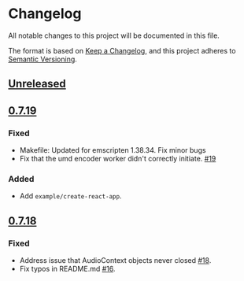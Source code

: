 # Changelog
All notable changes to this project will be documented in this file.

The format is based on [Keep a Changelog](https://keepachangelog.com/en/1.0.0/),
and this project adheres to [Semantic Versioning](https://semver.org/spec/v2.0.0.html).

## [Unreleased]

## [0.7.19]
### Fixed
- Makefile: Updated for emscripten 1.38.34. Fix minor bugs
- Fix that the umd encoder worker didn't correctly initiate. [#19]

### Added
- Add `example/create-react-app`.

[#19]: https://github.com/kbumsik/opus-media-recorder/issues/19

## [0.7.18]
### Fixed
- Address issue that AudioContext objects never closed [#18].
- Fix typos in README.md [#16].

[#18]: https://github.com/kbumsik/opus-media-recorder/issues/18
[#16]: https://github.com/kbumsik/opus-media-recorder/issues/16

[Unreleased]: https://github.com/kbumsik/opus-media-recorder/compare/0.7.19...HEAD
[0.7.19]: https://github.com/kbumsik/opus-media-recorder/compare/0.7.18...0.7.19
[0.7.18]: https://github.com/kbumsik/opus-media-recorder/compare/0.7.17...0.7.18
[0.7.17]: https://github.com/kbumsik/opus-media-recorder/releases/tag/0.7.17
